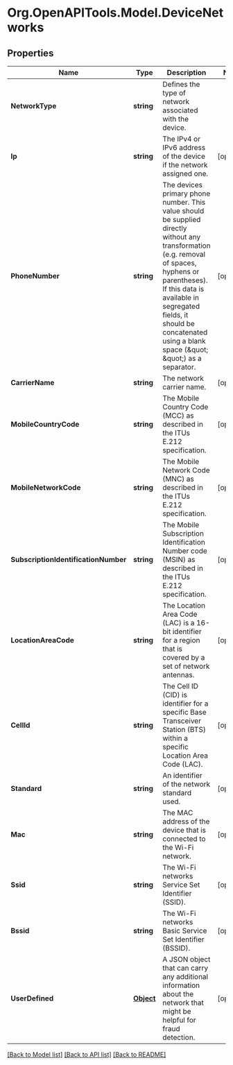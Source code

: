 # Org.OpenAPITools.Model.DeviceNetworks
## Properties

Name | Type | Description | Notes
------------ | ------------- | ------------- | -------------
**NetworkType** | **string** | Defines the type of network associated with the device. | 
**Ip** | **string** | The IPv4 or IPv6 address of the device if the network assigned one. | [optional] 
**PhoneNumber** | **string** | The devices primary phone number. This value should be supplied directly without any transformation (e.g. removal of spaces, hyphens or parentheses). If this data is available in segregated fields, it should be concatenated using a blank space (\&quot; \&quot;) as a separator. | [optional] 
**CarrierName** | **string** | The network carrier name. | [optional] 
**MobileCountryCode** | **string** | The Mobile Country Code (MCC) as described in the ITUs E.212 specification. | [optional] 
**MobileNetworkCode** | **string** | The Mobile Network Code (MNC) as described in the ITUs E.212 specification. | [optional] 
**SubscriptionIdentificationNumber** | **string** | The Mobile Subscription Identification Number code (MSIN) as described in the ITUs E.212 specification. | [optional] 
**LocationAreaCode** | **string** | The Location Area Code (LAC) is a 16-bit identifier for a region that is covered by a set of network antennas. | [optional] 
**CellId** | **string** | The Cell ID (CID) is identifier for a specific Base Transceiver Station (BTS) within a specific Location Area Code (LAC). | [optional] 
**Standard** | **string** | An identifier of the network standard used. | [optional] 
**Mac** | **string** | The MAC address of the device that is connected to the Wi-Fi network. | [optional] 
**Ssid** | **string** | The Wi-Fi networks Service Set Identifier (SSID). | [optional] 
**Bssid** | **string** | The Wi-Fi networks Basic Service Set Identifier (BSSID). | [optional] 
**UserDefined** | [**Object**](.md) | A JSON object that can carry any additional information about the network that might be helpful for fraud detection. | [optional] 

[[Back to Model list]](../README.md#documentation-for-models) [[Back to API list]](../README.md#documentation-for-api-endpoints) [[Back to README]](../README.md)

